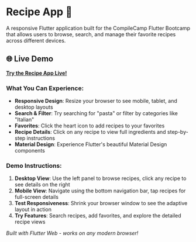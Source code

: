 # Recipe App 🍳

A responsive Flutter application built for the CompileCamp Flutter Bootcamp that allows users to browse, search, and manage their favorite recipes across different devices.

## 🌐 Live Demo

**[Try the Recipe App Live!](https://recipe-knvwqnw-ayikoandrew.globeapp.dev)**

### What You Can Experience:
- **Responsive Design**: Resize your browser to see mobile, tablet, and desktop layouts
- **Search & Filter**: Try searching for "pasta" or filter by categories like "Italian"
- **Favorites**: Click the heart icon to add recipes to your favorites
- **Recipe Details**: Click on any recipe to view full ingredients and step-by-step instructions
- **Material Design**: Experience Flutter's beautiful Material Design components

### Demo Instructions:
1. **Desktop View**: Use the left panel to browse recipes, click any recipe to see details on the right
2. **Mobile View**: Navigate using the bottom navigation bar, tap recipes for full-screen details
3. **Test Responsiveness**: Shrink your browser window to see the adaptive layout in action
4. **Try Features**: Search recipes, add favorites, and explore the detailed recipe views

*Built with Flutter Web - works on any modern browser!*
